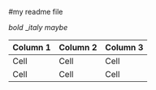 #my readme file

_bold_
__italy maybe_

| Column 1 | Column 2 | Column 3 |
|----------|----------|----------|
|   Cell   |   Cell   |   Cell   |
|   Cell   |   Cell   |   Cell   |

